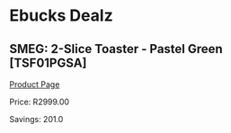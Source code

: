 
# Ebucks Dealz
## SMEG: 2-Slice Toaster - Pastel Green [TSF01PGSA]
[Product Page](https://www.ebucks.com/web/shop/productSelected.do?prodId=258487552&catId=1196428103)

Price: R2999.00

Savings: 201.0


	